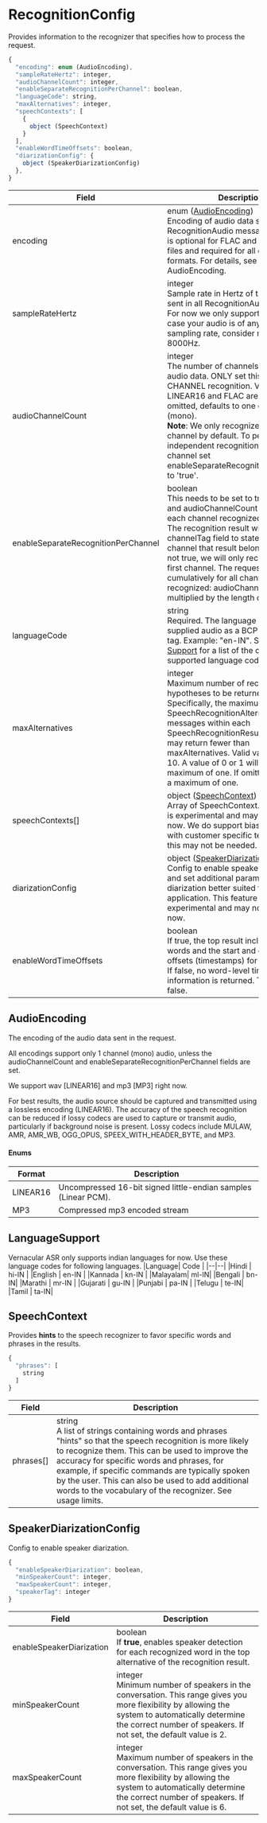 # RecognitionConfig
Provides information to the recognizer that specifies how to process the request.

```js
{
  "encoding": enum (AudioEncoding),
  "sampleRateHertz": integer,
  "audioChannelCount": integer,
  "enableSeparateRecognitionPerChannel": boolean,
  "languageCode": string,
  "maxAlternatives": integer,
  "speechContexts": [
    {
      object (SpeechContext)
    }
  ],
  "enableWordTimeOffsets": boolean,
  "diarizationConfig": {
    object (SpeakerDiarizationConfig)
  },
}
```

| Field  | Description  |
|---|---|
|  encoding |  enum ([AudioEncoding](#audioencoding)) <br> Encoding of audio data sent in all RecognitionAudio messages. This field is optional for FLAC and WAV audio files and required for all other audio formats. For details, see AudioEncoding.|
| sampleRateHertz  |  integer <br> Sample rate in Hertz of the audio data sent in all RecognitionAudio messages. For now we only support 8000Hz. In case your audio is of any other sampling rate, consider resampling to 8000Hz. |
| audioChannelCount  | integer <br> The number of channels in the input audio data. ONLY set this for MULTI-CHANNEL recognition. Valid values for LINEAR16 and FLAC are 1-8. If 0 or omitted, defaults to one channel (mono). <br> **Note**: We only recognize the first channel by default. To perform independent recognition on each channel set enableSeparateRecognitionPerChannel to 'true'.  |
| enableSeparateRecognitionPerChannel  |  boolean <br> This needs to be set to true explicitly and audioChannelCount > 1 to get each channel recognized separately. The recognition result will contain a channelTag field to state which channel that result belongs to. If this is not true, we will only recognize the first channel. The request is billed cumulatively for all channels recognized: audioChannelCount multiplied by the length of the audio. |
| languageCode  | string <br> Required. The language of the supplied audio as a BCP-47 language tag. Example: "en-IN". See [Language Support](#languagesupport) for a list of the currently supported language codes. |
| maxAlternatives  | integer <br> Maximum number of recognition hypotheses to be returned. Specifically, the maximum number of SpeechRecognitionAlternative messages within each SpeechRecognitionResult. The server may return fewer than maxAlternatives. Valid values are 0-10. A value of 0 or 1 will return a maximum of one. If omitted, will return a maximum of one. |
|speechContexts[] | object ([SpeechContext](#speechcontext)) <br> Array of SpeechContext. This feature is experimental and may not work as of now. We do support biasing of models with customer specific terminology so this may not be needed. |
| diarizationConfig	| object ([SpeakerDiarizationConfig](#speakerdiarizationconfig)) <br> Config to enable speaker diarization and set additional parameters to make diarization better suited for your application. This feature is experimental and may not work for now.|
| enableWordTimeOffsets  | boolean <br> If true, the top result includes a list of words and the start and end time offsets (timestamps) for those words. If false, no word-level time offset information is returned. The default is false. |


## AudioEncoding
The encoding of the audio data sent in the request.

All encodings support only 1 channel (mono) audio, unless the audioChannelCount and enableSeparateRecognitionPerChannel fields are set.

We support wav \[LINEAR16\] and mp3 \[MP3\] right now.

For best results, the audio source should be captured and transmitted using a lossless encoding (LINEAR16). The accuracy of the speech recognition can be reduced if lossy codecs are used to capture or transmit audio, particularly if background noise is present. Lossy codecs include MULAW, AMR, AMR_WB, OGG_OPUS, SPEEX_WITH_HEADER_BYTE, and MP3.


#### Enums
| Format | Description  |
|--|--|
|LINEAR16|	Uncompressed 16-bit signed little-endian samples (Linear PCM).|
|MP3| Compressed mp3 encoded stream|


## LanguageSupport
Vernacular ASR only supports indian languages for now. Use these language codes for following languages.
|Language| Code |
|--|--|
|Hindi | hi-IN |
|English | en-IN |
|Kannada | kn-IN |
|Malayalam| ml-IN|
|Bengali | bn-IN|
|Marathi | mr-IN |
|Gujarati | gu-IN |
|Punjabi | pa-IN |
|Telugu | te-IN|
|Tamil | ta-IN|


## SpeechContext
Provides **hints** to the speech recognizer to favor specific words and phrases in the results.

```js
{
  "phrases": [
    string
  ]
}
```

| Field | Description |
|--|--|
| phrases[] | string <br> A list of strings containing words and phrases "hints" so that the speech recognition is more likely to recognize them. This can be used to improve the accuracy for specific words and phrases, for example, if specific commands are typically spoken by the user. This can also be used to add additional words to the vocabulary of the recognizer. See usage limits. |


## SpeakerDiarizationConfig
Config to enable speaker diarization.

```js
{
  "enableSpeakerDiarization": boolean,
  "minSpeakerCount": integer,
  "maxSpeakerCount": integer,
  "speakerTag": integer
}
```

| Field | Description |
|--|--|
| enableSpeakerDiarization  | boolean <br> If **true**, enables speaker detection for each recognized word in the top alternative of the recognition result. |
| minSpeakerCount | integer <br> Minimum number of speakers in the conversation. This range gives you more flexibility by allowing the system to automatically determine the correct number of speakers. If not set, the default value is 2. |
| maxSpeakerCount | integer <br> Maximum number of speakers in the conversation. This range gives you more flexibility by allowing the system to automatically determine the correct number of speakers. If not set, the default value is 6. |
